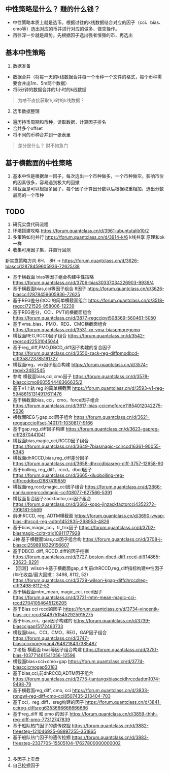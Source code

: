 ## 中性策略是什么？ 赚的什么钱？
* 中性策略本质上就是选币。根据过往的k线数据结合对应的因子（cci、bias、cmo等）选出对应的币并进行对应的做多、做空操作。
* 再往深一步就是趋势。先根据因子选出强者恒强的币，再选出

## 基本中性策略
1. 数据准备
  * 数据合并（将每一天的k线数据合并每一个币种一个文件的格式，每个币种需要合并出1m、5m两个数据）
  * 将5分钟的数据合并的1小时的k线数据
> 为啥不直接获取1小时的k线数据？

2. 选币数据整理
  * 遍历持币周期和币种，读取数据，计算因子排名
  * 合并多个offset
  * 将不同的币种合并到一张表里

> 差分是什么？ 财不如急门

## 基于横截面的中性策略

1. 基本中性是根据单一因子，每次选出一个币种做多，一个币种做空。影响币价的因素很多，容易遇到极大的回撤
2. 横截面是可以根据多因子，每个因子计算出分数以后根据权重相加，选出分数最高的一个币种

## TODO
1. 研究实盘代码流程
2. 环境搭建攻略 https://forum.quantclass.cn/d/3961-ubuntutalib10/2
2. 多策略如何并行
  https://forum.quantclass.cn/d/3914-k/6 k线共享 原理和ok一样
3. 收集可用因子集，并自行回测

 新实盘策略方向 6H、 8H -> https://forum.quantclass.cn/d/3626-biascci12878459605936-72625/38

  * 基于横截面 bias等因子组合构建中性策略 https://forum.quantclass.cn/d/3706-bias30337034226903-9939/4
  *  基于横截面bias,cci等因子组合 8因子 https://forum.quantclass.cn/d/3626-biascci12878459605936-72625
  * 基于REG差分和CCI的简单横截面组合 https://forum.quantclass.cn/d/3518-regcci721526-858006-12239
  * 基于REG差分，CCI、PVT的横截面组合 https://forum.quantclass.cn/d/3877-regccipvt508369-560461-5050
  * 基于vma_bias、PMO、REG、CMO横截面组合 https://forum.quantclass.cn/d/3531-xx-vma-biaspmoregcmo
  * 横截面REG,RCCD因子组合 https://forum.quantclass.cn/d/3542-regrccd22531045044
  * 基于reg_diff,PMO,DBCD_diff因子构建的复合因子 https://forum.quantclass.cn/d/3550-zack-reg-diffpmodbcd-diff358723785191727
  * 横截面reg，vix因子组合构建 https://forum.quantclass.cn/d/3574-regvix2482545
  * 参考 横截面bias,cci,cmo因子 https://forum.quantclass.cn/d/3578-biasccicmo860554448366635/2
  * 基于v1上轨 reg 的简单横截面 https://forum.quantclass.cn/d/3593-v1-reg-59486151314917611476
  * 基于横截面bias, cci，cmo，force因子组合 https://forum.quantclass.cn/d/3617-bias-ccicmoforce11854012042275-5636
  * 横截面REG与gap,cci因子组合 https://forum.quantclass.cn/d/3621-reggapccioffset-140171-1030817-9166
  * 基于gap,reg_diff因子构建 https://forum.quantclass.cn/d/3623-gapreg-diff2870441041
  * 横截面bias,magic_cci,RCCD因子组合 https://forum.quantclass.cn/d/3649-7biasmagic-ccirccd16361-90055-6343
  * 横截面dhRCCD,bias,reg_diff差分因子 https://forum.quantclass.cn/d/3658-dhrccdbiasreg-diff-3757-12658-90
  * 基于bolling, reg_diff，rccd，dbcd因子 https://forum.quantclass.cn/d/3665-xiluobolling-reg-diffrccddbcd2887419659
  * 横截面reg,rccd,magic_cci因子组合 https://forum.quantclass.cn/d/3666-nanikunregrccdmagic-cci108077-627566-5391
  * 横截面复合因子zackfactor,cci因子组合 https://forum.quantclass.cn/d/3682-kopo-jinzackfactorcci4352272-7916181-5569
  *  前dhRCCD, reg, ADTM横截面 https://forum.quantclass.cn/d/3690-vwap-bias-dhrccd-reg-adtm1452835-268953-4826
  * 基于bias,magic_cci，tr_trix因子 https://forum.quantclass.cn/d/3702-biasmagic-ccitr-trix10911177928
  * J神 基于横截面bias,cci因子组合构 https://forum.quantclass.cn/d/3708-j-biascci2598918329156607
  * 基于DBCD_diff, RCCD_diff的因子挖掘 https://forum.quantclass.cn/d/3727-boston-dbcd-diff-rccd-diff14865-23623-8291
  * 【回测】wilson-k基于横截面gap_diff,前dhRCCD,reg_diff指标构建中性因子(年化收益/最大回撤：3498, 8112, 52) https://forum.quantclass.cn/d/3729-wilson-kgap-diffdhrccdreg-diff3498-8112-52
  * 基于横截面mtm_mean, magic_cci, rccd因子  https://forum.quantclass.cn/d/3731-mtm-mean-magic-cci-rccd27041054645126205
  * 基于Bias cci rccd的因子 https://forum.quantclass.cn/d/3734-vincentk-bias-cci-rccd34497515452925915275
  *  基于bias,cci，gap因子构建的 https://forum.quantclass.cn/d/3739-biasccigap15172463733
  * 横截面bias，CCI，CMO，REG，GAP因子组合 https://forum.quantclass.cn/d/3747-biasccicmoreggap47648218437385487
  * 丁老板 横截面 bias等因子组合构建 https://forum.quantclass.cn/d/3751-bias-103771461541056-12596
  * 横截面bias+cci+cmo+gap https://forum.quantclass.cn/d/3774-biasccicmogap50183
  * 基于bias,cci,前dhRCCD,ADTM因子组合 https://forum.quantclass.cn/d/3775-tiantangxbiasccidhrccdadtm1074-9498-79
  * 基于横截面reg_diff, cmo, cci https://forum.quantclass.cn/d/3833-rongwl-reg-diff-cmo-cci8507435-213404-703
  * 基于cci，reg_diff，sreg构建的因子 https://forum.quantclass.cn/d/3841-ccireg-diffsreg6353666666666666
  * 基于reg_diff 和 pmo 的因子 https://forum.quantclass.cn/d/3859-thhh-reg-diff-pmo-77312747839
  * 基于船队热门因子的遗传挖掘 https://forum.quantclass.cn/d/3882-freestep-121046925-68897255-351865
  * 基于船队热门因子的遗传挖掘 https://forum.quantclass.cn/d/3883-freestep-2337705-15505104-17627800000000002
  *
3. 多因子上实盘
4. 自己挖掘因子

